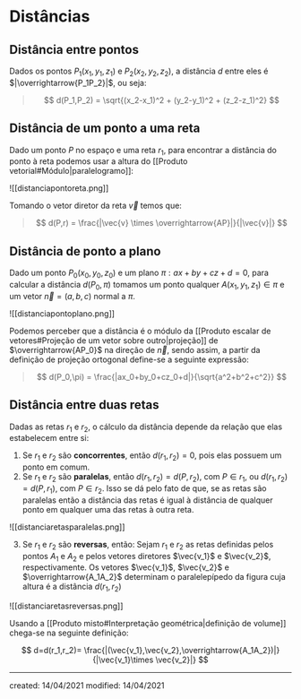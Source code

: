 # Distâncias

## Distância entre pontos
Dados os pontos $P_1(x_1,y_1,z_1)$ e $P_2(x_2,y_2,z_2)$, a distância $d$ entre eles é $|\overrightarrow{P_1P_2}|$, ou seja:
>$$
  d(P_1,P_2) = \sqrt{(x_2-x_1)^2 + (y_2-y_1)^2 + (z_2-z_1)^2}
>$$

## Distância de um ponto a uma reta
Dado um ponto $P$ no espaço e uma reta $r_1$, para encontrar a distância do ponto à reta podemos usar a altura do [[Produto vetorial#Módulo|paralelogramo]]:

![[distanciapontoreta.png]]

Tomando o vetor diretor da reta $\vec{v}$ temos que:

>$$
  d(P,r) = \frac{|\vec{v} \times \overrightarrow{AP}|}{|\vec{v}|}
>$$

## Distância de ponto a plano
Dado um ponto $P_0(x_0,y_0,z_0)$ e um plano $\pi:ax+by+cz+d=0$, para calcular a distância $d(P_0,\pi)$ tomamos um ponto qualquer $A(x_1,y_1,z_1) \in \pi$ e um vetor $\vec{n} = (a,b,c)$ normal a $\pi$.

![[distanciapontoplano.png]]

Podemos perceber que a distância é o módulo da [[Produto escalar de vetores#Projeção de um vetor sobre outro|projeção]] de $\overrightarrow{AP_0}$ na direção de $\vec{n}$, sendo assim, a partir da definição de projeção ortogonal define-se a seguinte expressão:

>$$
  d(P_0,\pi) = \frac{|ax_0+by_0+cz_0+d|}{\sqrt{a^2+b^2+c^2}}
>$$

## Distância entre duas retas
Dadas as retas $r_1$ e $r_2$, o cálculo da distância depende da relação que elas estabelecem entre si:

1. Se $r_1$ e $r_2$ são **concorrentes**, então $d(r_1,r_2) = 0$, pois elas possuem um ponto em comum.
2. Se $r_1$ e $r_2$ são **paralelas**, então $d(r_1,r_2) = d(P,r_2)$, com $P \in r_1$, ou $d(r_1,r_2) = d(P,r_1)$, com $P \in r_2$. Isso se dá pelo fato de que, se as retas são paralelas então a distância das retas é igual à distância de qualquer ponto em qualquer uma das retas à outra reta.

![[distanciaretasparalelas.png]]

3. Se $r_1$ e $r_2$ são **reversas**, então:
Sejam $r_1$ e $r_2$ as retas definidas pelos pontos $A_1$ e $A_2$ e pelos vetores diretores $\vec{v_1}$ e $\vec{v_2}$, respectivamente. Os vetores $\vec{v_1}$, $\vec{v_2}$ e $\overrightarrow{A_1A_2}$ determinam o paralelepípedo da figura cuja altura é a distância $d(r_1,r_2)$

![[distanciaretasreversas.png]]

Usando a [[Produto misto#Interpretação geométrica|definição de volume]] chega-se na seguinte definição:

$$
  d=d(r_1,r_2)= \frac{|(\vec{v_1},\vec{v_2},\overrightarrow{A_1A_2})|}{|\vec{v_1}\times \vec{v_2}|}
$$


---

created: 14/04/2021
modified: 14/04/2021
